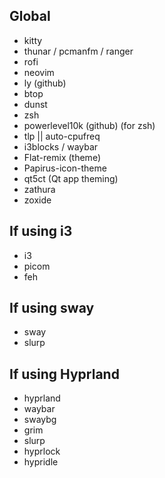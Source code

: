 ## Global
<ul>
  <li>kitty</li>
  <li>thunar / pcmanfm / ranger</li>
  <li>rofi</li>
  <li>neovim</li>
  <li>ly (github)</li>
  <li>btop</li>
  <li>dunst</li>
  <li>zsh</li>
  <li>powerlevel10k (github) (for zsh)</li>
  <li>tlp || auto-cpufreq</li>
  <li>i3blocks / waybar</li>
  <li>Flat-remix (theme)</li>
  <li>Papirus-icon-theme</li>
  <li>qt5ct (Qt app theming)</li>
  <li>zathura </li>
  <li>zoxide</li>
</ul>

## If using i3
<ul>  
  <li>i3</li>
  <li>picom</li>
  <li>feh</li>  
</ul>

## If using sway
<ul>
  <li>sway</li>
  <li>slurp</li>
</ul>

## If using Hyprland
<ul>
  <li>hyprland</li>
  <li>waybar</li>
  <li>swaybg</li>
  <li>grim</li>
  <li>slurp</li>
  <li>hyprlock</li>
  <li>hypridle</li>
</ul>
